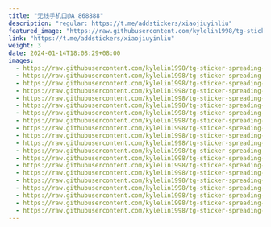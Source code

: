 ```yaml
---
title: "无线手机口@A_868888"
description: "regular: https://t.me/addstickers/xiaojiuyinliu"
featured_image: "https://raw.githubusercontent.com/kylelin1998/tg-sticker-spreading-worldwide-images/main/img/22ac324e-4cd7-4582-9c9d-51c3a7ae166d.jpg"
link: "https://t.me/addstickers/xiaojiuyinliu"
weight: 3
date: 2024-01-14T18:08:29+08:00
images:
  - https://raw.githubusercontent.com/kylelin1998/tg-sticker-spreading-worldwide-images/main/img/22ac324e-4cd7-4582-9c9d-51c3a7ae166d.jpg
  - https://raw.githubusercontent.com/kylelin1998/tg-sticker-spreading-worldwide-images/main/img/0fa92d50-ce0b-472d-8972-3df4afe23c78.jpg
  - https://raw.githubusercontent.com/kylelin1998/tg-sticker-spreading-worldwide-images/main/img/d6c10ef0-fa05-4dd4-a442-179770aad2cf.jpg
  - https://raw.githubusercontent.com/kylelin1998/tg-sticker-spreading-worldwide-images/main/img/76f928e8-8091-4f49-a5e1-1dd736e1d27e.jpg
  - https://raw.githubusercontent.com/kylelin1998/tg-sticker-spreading-worldwide-images/main/img/a7558d6e-f2b6-4dcd-bb49-f3a046fb8576.jpg
  - https://raw.githubusercontent.com/kylelin1998/tg-sticker-spreading-worldwide-images/main/img/49efd488-3e0a-48d1-9154-4bd3a3028e8f.jpg
  - https://raw.githubusercontent.com/kylelin1998/tg-sticker-spreading-worldwide-images/main/img/cd7a8376-64dd-472a-a431-61b6dbf7b2f3.jpg
  - https://raw.githubusercontent.com/kylelin1998/tg-sticker-spreading-worldwide-images/main/img/6414c833-ce3b-476e-8edb-739fcbbe9ea5.jpg
  - https://raw.githubusercontent.com/kylelin1998/tg-sticker-spreading-worldwide-images/main/img/54a529a1-31e1-44fd-8ce1-9cb801cae176.jpg
  - https://raw.githubusercontent.com/kylelin1998/tg-sticker-spreading-worldwide-images/main/img/b29921bd-a3e7-47c7-ab0b-7cdcc255b2e2.jpg
  - https://raw.githubusercontent.com/kylelin1998/tg-sticker-spreading-worldwide-images/main/img/4c9f98d6-4ebb-42b9-bca3-2506a00b59e9.jpg
  - https://raw.githubusercontent.com/kylelin1998/tg-sticker-spreading-worldwide-images/main/img/3113ba5d-0f98-4def-8a1b-ce3d94cf6a97.jpg
  - https://raw.githubusercontent.com/kylelin1998/tg-sticker-spreading-worldwide-images/main/img/ab5d3e27-3a3b-42de-8635-1f550ec54a80.jpg
  - https://raw.githubusercontent.com/kylelin1998/tg-sticker-spreading-worldwide-images/main/img/de93c2bc-159d-4997-82a2-8e2d6a8eb055.jpg
  - https://raw.githubusercontent.com/kylelin1998/tg-sticker-spreading-worldwide-images/main/img/e168b945-89f0-4b70-a997-c536dc7dc2f0.jpg
  - https://raw.githubusercontent.com/kylelin1998/tg-sticker-spreading-worldwide-images/main/img/b410813b-a719-482e-ba0d-fc88bb0c34ef.jpg
  - https://raw.githubusercontent.com/kylelin1998/tg-sticker-spreading-worldwide-images/main/img/65c75322-dd40-4d5b-99a1-927f4feb44a8.jpg
  - https://raw.githubusercontent.com/kylelin1998/tg-sticker-spreading-worldwide-images/main/img/06666a7b-7d66-48d3-b83b-c9f8cadd7e27.jpg
  - https://raw.githubusercontent.com/kylelin1998/tg-sticker-spreading-worldwide-images/main/img/6f9d6c22-c5b3-47f0-a11c-f81055f05dbd.jpg
  - https://raw.githubusercontent.com/kylelin1998/tg-sticker-spreading-worldwide-images/main/img/a0c16844-9921-4408-b7b4-df0c9b7a1617.jpg
---
```

